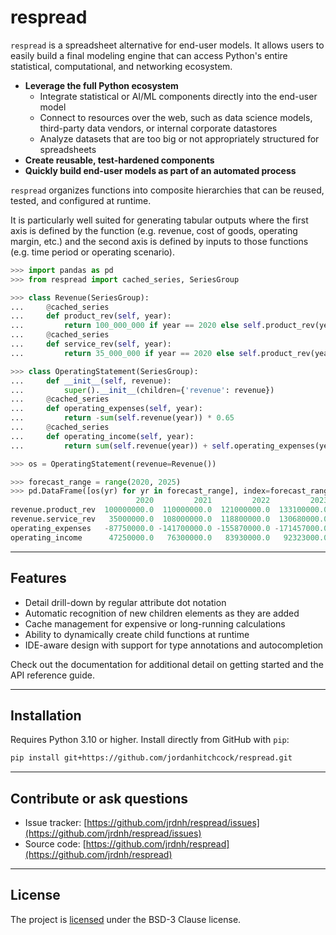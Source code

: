 # respread

`respread` is a spreadsheet alternative for end-user models. It allows users to easily build a final modeling engine that can access Python's entire statistical, computational, and networking ecosystem.

* **Leverage the full Python ecosystem**
    - Integrate statistical or AI/ML components directly into the end-user model
    - Connect to resources over the web, such as data science models, third-party data vendors, or internal corporate datastores
    - Analyze datasets that are too big or not appropriately structured for spreadsheets
* **Create reusable, test-hardened components**
* **Quickly build end-user models as part of an automated process**

`respread` organizes functions into composite hierarchies that can be reused, tested, and configured at runtime. 

It is particularly well suited for generating tabular outputs where the first axis is defined by the function (e.g. revenue, cost of goods, operating margin, etc.) and the second axis is defined by inputs to those functions (e.g. time period or operating scenario).

```python
>>> import pandas as pd
>>> from respread import cached_series, SeriesGroup

>>> class Revenue(SeriesGroup):
...     @cached_series
...     def product_rev(self, year):
...         return 100_000_000 if year == 2020 else self.product_rev(year - 1) * 1.1
...     @cached_series
...     def service_rev(self, year):
...         return 35_000_000 if year == 2020 else self.product_rev(year - 1) * 1.08

>>> class OperatingStatement(SeriesGroup):
...     def __init__(self, revenue):
...         super().__init__(children={'revenue': revenue})
...     @cached_series
...     def operating_expenses(self, year):
...         return -sum(self.revenue(year)) * 0.65
...     @cached_series
...     def operating_income(self, year):
...         return sum(self.revenue(year)) + self.operating_expenses(year)

>>> os = OperatingStatement(revenue=Revenue())

>>> forecast_range = range(2020, 2025)
>>> pd.DataFrame([os(yr) for yr in forecast_range], index=forecast_range, columns=os.names()).T
                            2020         2021         2022         2023         2024
revenue.product_rev  100000000.0  110000000.0  121000000.0  133100000.0  146410000.0
revenue.service_rev   35000000.0  108000000.0  118800000.0  130680000.0  143748000.0
operating_expenses   -87750000.0 -141700000.0 -155870000.0 -171457000.0 -188602700.0
operating_income      47250000.0   76300000.0   83930000.0   92323000.0  101555300.0
```

-----------
## Features

* Detail drill-down by regular attribute dot notation
* Automatic recognition of new children elements as they are added
* Cache management for expensive or long-running calculations
* Ability to dynamically create child functions at runtime
* IDE-aware design with support for type annotations and autocompletion

Check out the documentation for additional detail on getting started and the API reference guide.

---------------
## Installation

Requires Python 3.10 or higher. Install directly from GitHub with `pip`:

```sh
pip install git+https://github.com/jordanhitchcock/respread.git
```

------------------------------
## Contribute or ask questions

* Issue tracker: [https://github.com/jrdnh/respread/issues](https://github.com/jrdnh/respread/issues)
* Source code: [https://github.com/jrdnh/respread](https://github.com/jrdnh/respread)

----------
## License

The project is [licensed](./LICENSE) under the BSD-3 Clause license.